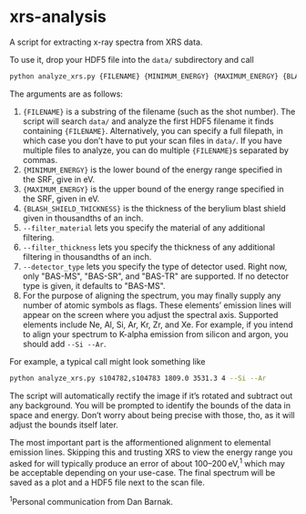 # xrs-analysis

A script for extracting x-ray spectra from XRS data.

To use it, drop your HDF5 file into the `data/` subdirectory and call
~~~bash
python analyze_xrs.py {FILENAME} {MINIMUM_ENERGY} {MAXIMUM_ENERGY} {BLAST_SHIELD_THICKNESS} [--filter_material={MATERIAL}] [--filter_thickness={THICKNESS}] [--detector_type={DETECTOR}] [--{ELEMENT}...]
~~~
The arguments are as follows:
1. `{FILENAME}` is a substring of the filename (such as the shot number).
   The script will search `data/` and analyze the first HDF5 filename it finds containing `{FILENAME}`.
   Alternatively, you can specify a full filepath, in which case you don’t have to put your scan files in `data/`.
   If you have multiple files to analyze, you can do multiple `{FILENAME}`s separated by commas.
2. `{MINIMUM_ENERGY}` is the lower bound of the energy range specified in the SRF, give in eV.
3. `{MAXIMUM_ENERGY}` is the upper bound of the energy range specified in the SRF, given in eV.
4. `{BLASH_SHIELD_THICKNESS}` is the thickness of the berylium blast shield given in thousandths of an inch.
5. `--filter_material` lets you specify the material of any additional filtering.
6. `--filter_thickness` lets you specify the thickness of any additional filtering in thousandths of an inch.
7. `--detector_type` lets you specify the type of detector used. Right now, only "BAS-MS", "BAS-SR", and "BAS-TR" are supported.
   If no detector type is given, it defaults to "BAS-MS".
8. For the purpose of aligning the spectrum, you may finally supply any number of atomic symbols as flags.
   These elements’ emission lines will appear on the screen where you adjust the spectral axis.
   Supported elements include Ne, Al, Si, Ar, Kr, Zr, and Xe.
   For example, if you intend to align your spectrum to K-alpha emission from silicon and argon, you should add `--Si --Ar`.

For example, a typical call might look something like
~~~bash
python analyze_xrs.py s104782,s104783 1809.0 3531.3 4 --Si --Ar
~~~

The script will automatically rectify the image if it’s rotated and subtract out any background.
You will be prompted to identify the bounds of the data in space and energy.
Don’t worry about being precise with those, tho, as it will adjust the bounds itself later.

The most important part is the afformentioned alignment to elemental emission lines.
Skipping this and trusting XRS to view the energy range you asked for will typically produce an error of about 100–200 eV,<sup>1</sup>
which may be acceptable depending on your use-case.
The final spectrum will be saved as a plot and a HDF5 file next to the scan file.

<sup>1</sup>Personal communication from Dan Barnak.
